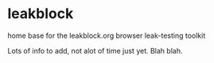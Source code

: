 # leakblock
home base for the leakblock.org browser leak-testing toolkit

Lots of info to add, not alot of time just yet. Blah blah.
